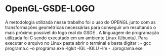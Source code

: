 # OpenGL-GSDE-LOGO

A metodologia utilizada nesse trabalho foi o uso do OPENGL junto com as transformações geométricas necessárias para conseguir um resultando o mais próximo possível  do logo real do GSDE . A linguagem de programação utilizada foi C sendo executado em um ambiente Linux (Ubuntu).
Para executar o arquivo no Linux pasta abrir o terminal e basta digitar :
	- gcc programa.c –o programa.exe  -lglut -lGL -lGLU –lm
	- ./programa.exe
